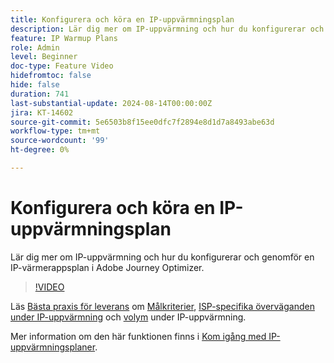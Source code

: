 ```yaml
---
title: Konfigurera och köra en IP-uppvärmningsplan
description: Lär dig mer om IP-uppvärmning och hur du konfigurerar och genomför en IP-värmerappsplan i Adobe Journey Optimizer.
feature: IP Warmup Plans
role: Admin
level: Beginner
doc-type: Feature Video
hidefromtoc: false
hide: false
duration: 741
last-substantial-update: 2024-08-14T00:00:00Z
jira: KT-14602
source-git-commit: 5e6503b8f15ee0dfc7f2894e8d1d7a8493abe63d
workflow-type: tm+mt
source-wordcount: '99'
ht-degree: 0%

---
```



# Konfigurera och köra en IP-uppvärmningsplan

Lär dig mer om IP-uppvärmning och hur du konfigurerar och genomför en IP-värmerappsplan i Adobe Journey Optimizer.

>[!VIDEO](https://video.tv.adobe.com/v/3432637/?learn=on)

Läs [Bästa praxis för leverans](https://experienceleague.adobe.com/sv/docs/deliverability-learn/deliverability-best-practice-guide/introduction) om [Målkriterier](https://experienceleague.adobe.com/sv/docs/deliverability-learn/deliverability-best-practice-guide/transition-process/targeting-criteria), [ISP-specifika överväganden under IP-uppvärmning](https://experienceleague.adobe.com/sv/docs/deliverability-learn/deliverability-best-practice-guide/transition-process/isp-specific-considerations-during-ip-warming) och [volym](https://experienceleague.adobe.com/sv/docs/deliverability-learn/deliverability-best-practice-guide/transition-process/volume) under IP-uppvärmning. 

Mer information om den här funktionen finns i [Kom igång med IP-uppvärmningsplaner](https://experienceleague.adobe.com/sv/docs/journey-optimizer/using/configuration/implement-ip-warmup-plan/ip-warmup-gs).
